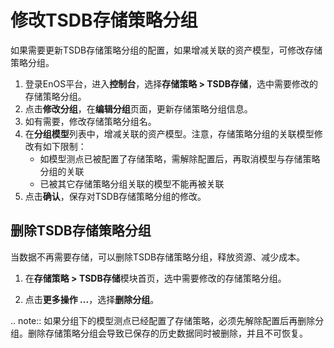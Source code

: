 # 修改TSDB存储策略分组
如果需要更新TSDB存储策略分组的配置，如果增减关联的资产模型，可修改存储策略分组。

1. 登录EnOS平台，进入**控制台**，选择**存储策略 > TSDB存储**，选中需要修改的存储策略分组。
2. 点击**修改分组**，在**编辑分组**页面，更新存储策略分组信息。
3. 如有需要，修改存储策略分组名。
4. 在**分组模型**列表中，增减关联的资产模型。注意，存储策略分组的关联模型修改有如下限制：
   - 如模型测点已被配置了存储策略，需解除配置后，再取消模型与存储策略分组的关联
   - 已被其它存储策略分组关联的模型不能再被关联
5. 点击**确认**，保存对TSDB存储策略分组的修改。

## 删除TSDB存储策略分组
当数据不再需要存储，可以删除TSDB存储策略分组，释放资源、减少成本。

1. 在**存储策略 > TSDB存储**模块首页，选中需要修改的存储策略分组。

2. 点击**更多操作 ...**，选择**删除分组**。

.. note:: 如果分组下的模型测点已经配置了存储策略，必须先解除配置后再删除分组。删除存储策略分组会导致已保存的历史数据同时被删除，并且不可恢复。
